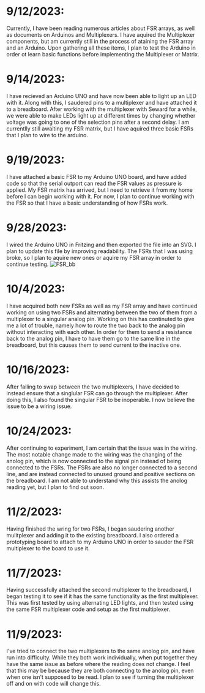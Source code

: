 # 9/12/2023: 
Currently, I have been reading numerous articles about FSR arrays, as well as documents on Arduinos and Multiplexers. I have aquired the Multiplexer components, but am currently still in the process of ataining the FSR array and an Arduino. Upon gathering all these items, I plan to test the Arduino in order ot learn basic functions before implementing the Multiplexer or Matrix.  
# 9/14/2023: 
I have recieved an Arduino UNO and have now been able to light up an LED with it. Along with this, I saudered pins to a multiplexer and have attached it to a breadboard. After working with the multiplexer with Seward for a while, we were able to make LEDs light up at different times by changing whether voltage was going to one of the selection pins after a second delay. I am currentlly still awaiting my FSR matrix, but I have aquired three basic FSRs that I plan to wire to the arduino.  
# 9/19/2023:
I have attached a basic FSR to my Arduino UNO board, and have added code so that the serial outport can read the FSR values as pressure is applied. My FSR matrix has arrived, but I need to retrieve it from my home before I can begin working with it. For now, I plan to continue working with the FSR so that I have a basic understanding of how FSRs work.  
# 9/28/2023:
I wired the Arduino UNO in Fritzing and then exported the file into an SVG. I plan to update this file by improving readability. The FSRs that I was using broke, so I plan to aquire new ones or aquire my FSR array in order to continue testing.
![FSR_bb](https://github.com/GraysonJackson/Capstone-Project/assets/99559775/a9018754-34b5-4062-836d-cb77db264588)  
# 10/4/2023:
I have acquired both new FSRs as well as my FSR array and have continued working on using two FSRs and alternating between the two of them from a multiplexer to a singular analog pin. Working on this has continuted to give me a lot of trouble, namely how to route the two back to the analog pin without interacting with each other. In order for them to send a resistance back to the analog pin, I have to have them go to the same line in the breadboard, but this causes them to send current to the inactive one.
# 10/16/2023:
After failing to swap between the two multiplexers, I have decided to instead ensure that a singlular FSR can go through the multiplexer. After doing this, I also found the singular FSR to be inoperable. I now believe the issue to be a wiring issue.
# 10/24/2023:
After continuing to experiment, I am certain that the issue was in the wiring. The most notable change made to the wiring was the changing of the anolog pin, which is now connected to the signal pin instead of being connected to the FSRs. The FSRs are also no longer connected to a second line, and are instead connected to unused ground and positive sections on the breadboard. I am not able to understand why this assists the anolog reading yet, but I plan to find out soon.
# 11/2/2023:
Having finished the wring for two FSRs, I began saudering another mulitplexer and adding it to the existing breadboard. I also ordered a prototyping board to attach to my Arduino UNO in order to sauder the FSR multiplexer to the board to use it.
# 11/7/2023:
Having successfully attached the second multiplexer to the breadboard, I began testing it to see if it has the same functionality as the first multiplexer. This was first tested by using alternating LED lights, and then tested using the same FSR multiplexer code and setup as the first multiplexer.
# 11/9/2023:
I've tried to connect the two multiplexers to the same anolog pin, and have run into difficulty. While they both work individually, when put together they have the same issue as before where the reading does not change. I feel that this may be because they are both connecting to the anolog pin, even when one isn't supposed to be read. I plan to see if turning the multiplexer off and on with code will change this.